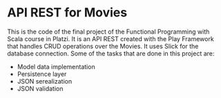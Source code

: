 # API REST for Movies

This is the code of the final project of the Functional Programming with Scala course in Platzi. It is an API REST created with the Play
Framework that handles CRUD operations over the Movies. It uses Slick for the database connection. Some of the tasks that are done in this project are: 
- Model data implementation
- Persistence layer
- JSON serealization
- JSON validation
